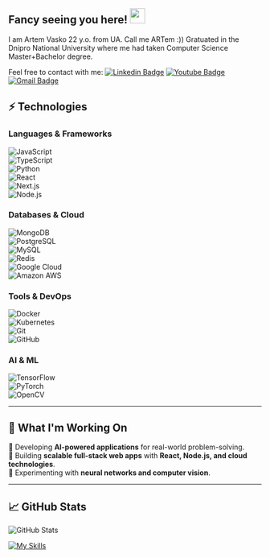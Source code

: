 ## Fancy seeing you here! <img src="https://raw.githubusercontent.com/aemmadi/aemmadi/master/wave.gif" width="30">
I am Artem Vasko 22 y.o. from UA. Call me ARTem :)) 
Gratuated in the Dnipro National University where me had taken Computer Science Master+Bachelor degree. 

Feel free to contact with me:
[![Linkedin Badge](https://img.shields.io/badge/-anirudhemmadi-blue?style=flat-square&logo=Linkedin&logoColor=white&link=https://www.linkedin.com/in/artem-vasko/)](https://www.linkedin.com/in/artem-vasko/)
[![Youtube Badge](https://img.shields.io/badge/-koolkanna-darkred?style=flat-square&logo=youtube&logoColor=white&link=https://www.youtube.com/c/koolkanna)](https://www.youtube.com/c/koolkanna)
[![Gmail Badge](https://img.shields.io/badge/-artemianfranschesko@gmail.com-c14438?style=flat-square&logo=Gmail&logoColor=white&link=mailto:artemianfranschesko@gmail.com)](mailto:artemianfranschesko@gmail.com)

## ⚡ Technologies  

### **Languages & Frameworks**  
![JavaScript](https://img.shields.io/badge/-JavaScript-black?style=flat-square&logo=javascript)  
![TypeScript](https://img.shields.io/badge/-TypeScript-007ACC?style=flat-square&logo=typescript)  
![Python](https://img.shields.io/badge/-Python-black?style=flat-square&logo=python)  
![React](https://img.shields.io/badge/-React-black?style=flat-square&logo=react)  
![Next.js](https://img.shields.io/badge/-Next.js-000000?style=flat-square&logo=next.js)  
![Node.js](https://img.shields.io/badge/-Node.js-black?style=flat-square&logo=node.js)  

### **Databases & Cloud**  
![MongoDB](https://img.shields.io/badge/-MongoDB-black?style=flat-square&logo=mongodb)  
![PostgreSQL](https://img.shields.io/badge/-PostgreSQL-336791?style=flat-square&logo=postgresql)  
![MySQL](https://img.shields.io/badge/-MySQL-black?style=flat-square&logo=mysql)  
![Redis](https://img.shields.io/badge/-Redis-black?style=flat-square&logo=redis)  
![Google Cloud](https://img.shields.io/badge/Google%20Cloud-black?style=flat-square&logo=google-cloud)  
![Amazon AWS](https://img.shields.io/badge/Amazon%20AWS-232F3E?style=flat-square&logo=amazon-aws)  

### **Tools & DevOps**  
![Docker](https://img.shields.io/badge/-Docker-black?style=flat-square&logo=docker)  
![Kubernetes](https://img.shields.io/badge/-Kubernetes-326CE5?style=flat-square&logo=kubernetes)  
![Git](https://img.shields.io/badge/-Git-black?style=flat-square&logo=git)  
![GitHub](https://img.shields.io/badge/-GitHub-181717?style=flat-square&logo=github)  

### **AI & ML**  
![TensorFlow](https://img.shields.io/badge/-TensorFlow-FF6F00?style=flat-square&logo=tensorflow)  
![PyTorch](https://img.shields.io/badge/-PyTorch-EE4C2C?style=flat-square&logo=pytorch)  
![OpenCV](https://img.shields.io/badge/-OpenCV-5C3EE8?style=flat-square&logo=opencv)  

---

## 🚀 What I'm Working On  
🔹 Developing **AI-powered applications** for real-world problem-solving.  
🔹 Building **scalable full-stack web apps** with **React, Node.js, and cloud technologies**.  
🔹 Experimenting with **neural networks and computer vision**.  

---

## 📈 GitHub Stats  

![GitHub Stats](https://github-readme-stats.vercel.app/api?username=amvasko&show_icons=true&theme=radical)  



[![My Skills](https://skillicons.dev/icons?i=js,html,css,docker,react,kubernetes,python,linux)](https://skillicons.dev)
